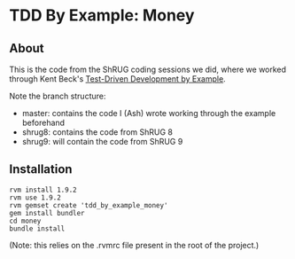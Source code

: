 # TDD By Example: Money

## About

This is the code from the ShRUG coding sessions we did, where we worked through
Kent Beck's [Test-Driven Development by Example][TDDbE].

Note the branch structure:

* master: contains the code I (Ash) wrote working through the example beforehand
* shrug8: contains the code from ShRUG 8
* shrug9: will contain the code from ShRUG 9

[TDDbE]: http://www.goodreads.com/book/show/6408726-test-driven-development-by-example

## Installation

    rvm install 1.9.2
    rvm use 1.9.2
    rvm gemset create 'tdd_by_example_money'
    gem install bundler
    cd money
    bundle install

(Note: this relies on the .rvmrc file present in the root of the project.)